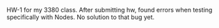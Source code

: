 HW-1 for my 3380 class. After submitting hw, found errors when testing specifically with Nodes. No solution to that bug yet.
